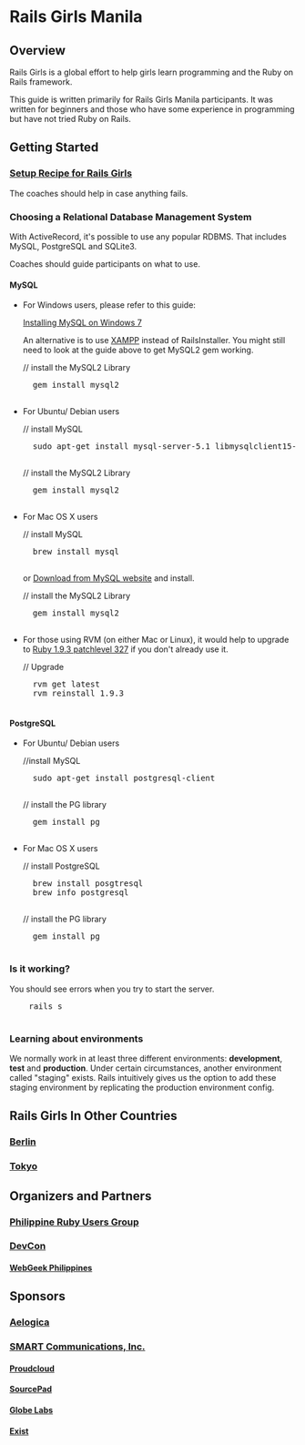 # Rails Girls Manila

## Overview

Rails Girls is a global effort to help girls learn programming and the Ruby on Rails framework.

This guide is written primarily for Rails Girls Manila participants. It was written for beginners and those who have some experience in programming but have not tried Ruby on Rails.


## Getting Started

### <a href="http://guides.railsgirls.com/install/" target="_blank">Setup Recipe for Rails Girls</a>

The coaches should help in case anything fails.


### Choosing a Relational Database Management System

With ActiveRecord, it's possible to use any popular RDBMS. That includes MySQL, PostgreSQL and SQLite3.

Coaches should guide participants on what to use.

#### MySQL

* For Windows users, please refer to this guide:

  <a href="http://blog.mmediasys.com/2011/07/07/installing-mysql-on-windows-7-x64-and-using-ruby-with-it/" target="_blank"> Installing MySQL on Windows 7</a>

  An alternative is to use <a href="http://www.apachefriends.org/en/xampp.html" target="_blank"> XAMPP</a> instead of RailsInstaller. You might still need to look at the guide above to get MySQL2 gem working.

    // install the MySQL2 Library

   <pre class="brush: shell">
    gem install mysql2
   </pre>


* For Ubuntu/ Debian users

    // install MySQL

   <pre class="brush: shell">
    sudo apt-get install mysql-server-5.1 libmysqlclient15-dev
   </pre>

    // install the MySQL2 Library

   <pre class="brush: shell">
    gem install mysql2
   </pre>

* For Mac OS X users

    // install MySQL

   <pre class="brush: shell">
    brew install mysql
   </pre>

  or <a href="http://dev.mysql.com/downloads/mysql/5.1.html" target="_blank">Download from MySQL website</a> and install.

    // install the MySQL2 Library

   <pre class="brush: shell">
    gem install mysql2
   </pre>

* For those using RVM (on either Mac or Linux), it would help to upgrade to <a href="http://www.ruby-lang.org/en/news/2012/11/09/ruby-1-9-3-p327-is-released/" target="_blank">Ruby 1.9.3 patchlevel 327</a> if you don't already use it.


    // Upgrade

   <pre class="brush: shell">
    rvm get latest
    rvm reinstall 1.9.3
   </pre>

#### PostgreSQL


* For Ubuntu/ Debian users

    //install MySQL

   <pre class="brush: shell">
    sudo apt-get install postgresql-client
   </pre>

    // install the PG library

   <pre class="brush: shell">
    gem install pg
   </pre>

* For Mac OS X users

    // install PostgreSQL

   <pre class="brush: shell">
    brew install posgtresql
    brew info postgresql
   </pre>

   // install the PG library

   <pre class="brush: shell">
    gem install pg
   </pre>


### Is it working?

You should see errors when you try to start the server.

   <pre class="brush: shell">
    rails s
   </pre>


### Learning about environments

We normally work in at least three different environments: **development**, **test** and **production**.
Under certain circumstances, another environment called "staging" exists. Rails intuitively gives us the option to add these staging environment by replicating the production environment config.

## Rails Girls In Other Countries

### <a href="http://railsgirlsberlin.de" target="_blank">Berlin</a>
### <a href="https://twitter.com/railsgirlstokyo" target="_blank">Tokyo</a>


## Organizers and Partners

### <a href="http://groups.google.com/group/ruby-phil" target="_blank">Philippine Ruby Users Group</a>

### <a href="http://devcon.ph/" target="_blank">DevCon</a>
#### <a href="http://webgeek.ph/"  target="_blank">WebGeek Philippines</a>


## Sponsors

### <a href="http://aelogica.com/" target="_blank">Aelogica</a>
### <a href="http://smart.com.ph/" target="_blank">SMART Communications, Inc. </a>
#### <a href="http://www.proudcloud.net/" target="_blank">Proudcloud</a>
#### <a href="http://www.sourcepad.com/" target="_blank">SourcePad</a>
#### <a href="http://www.globe.com.ph" target="_blank">Globe Labs</a>
#### <a href="http://www.exist.com/" target="_blank">Exist</a>

